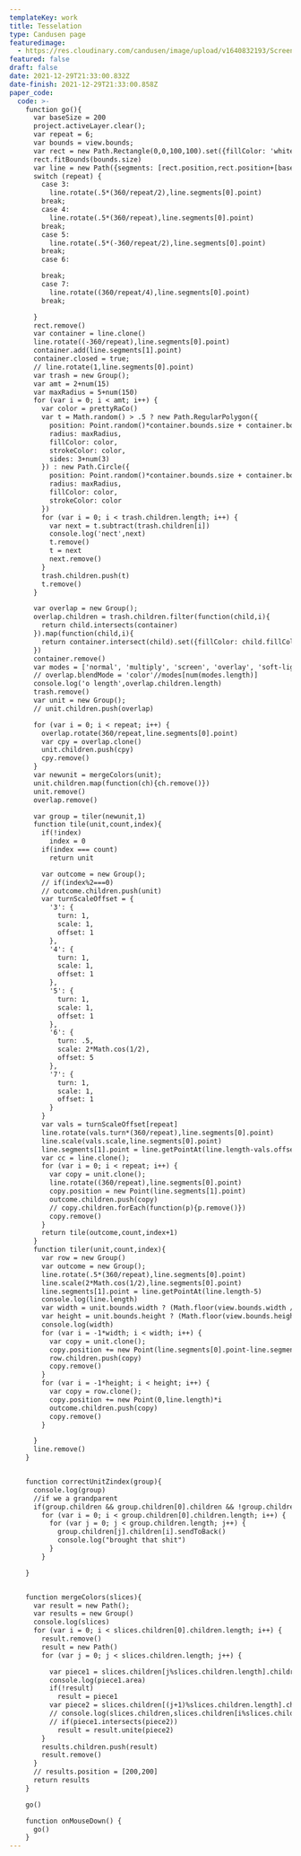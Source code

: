 ```yaml
---
templateKey: work
title: Tesselation
type: Candusen page
featuredimage:
  - https://res.cloudinary.com/candusen/image/upload/v1640832193/Screen_Shot_2021-12-29_at_9.43.03_PM_etk2kw.png
featured: false
draft: false
date: 2021-12-29T21:33:00.832Z
date-finish: 2021-12-29T21:33:00.858Z
paper_code:
  code: >-
    function go(){
      var baseSize = 200
      project.activeLayer.clear();
      var repeat = 6;
      var bounds = view.bounds;
      var rect = new Path.Rectangle(0,0,100,100).set({fillColor: 'white'})
      rect.fitBounds(bounds.size)
      var line = new Path({segments: [rect.position,rect.position+[baseSize,0]]})//rect.bounds.rightCenter]})
      switch (repeat) {
        case 3:
          line.rotate(.5*(360/repeat/2),line.segments[0].point)
        break;
        case 4:
          line.rotate(.5*(360/repeat),line.segments[0].point)
        break;
        case 5:
          line.rotate(.5*(-360/repeat/2),line.segments[0].point)
        break;
        case 6:

        break;
        case 7:
          line.rotate((360/repeat/4),line.segments[0].point)
        break;

      }
      rect.remove()
      var container = line.clone()
      line.rotate((-360/repeat),line.segments[0].point)
      container.add(line.segments[1].point)
      container.closed = true;
      // line.rotate(1,line.segments[0].point)
      var trash = new Group();
      var amt = 2+num(15)
      var maxRadius = 5+num(150)
      for (var i = 0; i < amt; i++) {
        var color = prettyRaCo()
        var t = Math.random() > .5 ? new Path.RegularPolygon({
          position: Point.random()*container.bounds.size + container.bounds.topLeft,
          radius: maxRadius,
          fillColor: color,
          strokeColor: color,
          sides: 3+num(3)
        }) : new Path.Circle({
          position: Point.random()*container.bounds.size + container.bounds.topLeft,
          radius: maxRadius,
          fillColor: color,
          strokeColor: color
        })
        for (var i = 0; i < trash.children.length; i++) {
          var next = t.subtract(trash.children[i])
          console.log('nect',next)
          t.remove()
          t = next
          next.remove()
        }
        trash.children.push(t)
        t.remove()
      }

      var overlap = new Group();
      overlap.children = trash.children.filter(function(child,i){
        return child.intersects(container)
      }).map(function(child,i){
        return container.intersect(child).set({fillColor: child.fillColor,strokeWidth: 0})
      })
      container.remove()
      var modes = ['normal', 'multiply', 'screen', 'overlay', 'soft-light', 'hard- light', 'color-dodge', 'color-burn', 'darken', 'lighten', 'difference', 'exclusion', 'hue', 'saturation', 'luminosity', 'color', 'add', 'subtract', 'average', 'pin-light', 'negation', 'source-over', 'source-in', 'source-out', 'source-atop', 'destination-over', 'destination-in', 'destination-out', 'destination-atop', 'lighter', 'darker', 'copy', 'xor']
      // overlap.blendMode = 'color'//modes[num(modes.length)]
      console.log('o length',overlap.children.length)
      trash.remove()
      var unit = new Group();
      // unit.children.push(overlap)

      for (var i = 0; i < repeat; i++) {
        overlap.rotate(360/repeat,line.segments[0].point)
        var cpy = overlap.clone()
        unit.children.push(cpy)
        cpy.remove()
      }
      var newunit = mergeColors(unit);
      unit.children.map(function(ch){ch.remove()})
      unit.remove()
      overlap.remove()

      var group = tiler(newunit,1)
      function tile(unit,count,index){
        if(!index)
          index = 0
        if(index === count)
          return unit

        var outcome = new Group();
        // if(index%2===0)
        // outcome.children.push(unit)
        var turnScaleOffset = {
          '3': {
            turn: 1,
            scale: 1,
            offset: 1
          },
          '4': {
            turn: 1,
            scale: 1,
            offset: 1
          },
          '5': {
            turn: 1,
            scale: 1,
            offset: 1
          },
          '6': {
            turn: .5,
            scale: 2*Math.cos(1/2),
            offset: 5
          },
          '7': {
            turn: 1,
            scale: 1,
            offset: 1
          }
        }
        var vals = turnScaleOffset[repeat]
        line.rotate(vals.turn*(360/repeat),line.segments[0].point)
        line.scale(vals.scale,line.segments[0].point)
        line.segments[1].point = line.getPointAt(line.length-vals.offset)
        var cc = line.clone();
        for (var i = 0; i < repeat; i++) {
          var copy = unit.clone();
          line.rotate((360/repeat),line.segments[0].point)
          copy.position = new Point(line.segments[1].point)
          outcome.children.push(copy)
          // copy.children.forEach(function(p){p.remove()})
          copy.remove()
        }
        return tile(outcome,count,index+1)
      }
      function tiler(unit,count,index){
        var row = new Group()
        var outcome = new Group();
        line.rotate(.5*(360/repeat),line.segments[0].point)
        line.scale(2*Math.cos(1/2),line.segments[0].point)
        line.segments[1].point = line.getPointAt(line.length-5)
        console.log(line.length)
        var width = unit.bounds.width ? (Math.floor(view.bounds.width / unit.bounds.width/2)+3) : 4
        var height = unit.bounds.height ? (Math.floor(view.bounds.height / unit.bounds.height/2)+3) : 4
        console.log(width)
        for (var i = -1*width; i < width; i++) {
          var copy = unit.clone();
          copy.position += new Point(line.segments[0].point-line.segments[1].point)*i
          row.children.push(copy)
          copy.remove()
        }
        for (var i = -1*height; i < height; i++) {
          var copy = row.clone();
          copy.position += new Point(0,line.length)*i
          outcome.children.push(copy)
          copy.remove()
        }

      }
      line.remove()
    }


    function correctUnitZindex(group){
      console.log(group)
      //if we a grandparent
      if(group.children && group.children[0].children && !group.children[0].children[0].hasOwnProperty('children'))
        for (var i = 0; i < group.children[0].children.length; i++) {
          for (var j = 0; j < group.children.length; j++) {
            group.children[j].children[i].sendToBack()
            console.log("brought that shit")
          }
        }

    }


    function mergeColors(slices){
      var result = new Path();
      var results = new Group()
      console.log(slices)
      for (var i = 0; i < slices.children[0].children.length; i++) {
        result.remove()
        result = new Path()
        for (var j = 0; j < slices.children.length; j++) {

          var piece1 = slices.children[j%slices.children.length].children[i]
          console.log(piece1.area)
          if(!result)
            result = piece1
          var piece2 = slices.children[(j+1)%slices.children.length].children[i]
          // console.log(slices.children,slices.children[i%slices.children.length])
          // if(piece1.intersects(piece2))
            result = result.unite(piece2)
        }
        results.children.push(result)
        result.remove()
      }
      // results.position = [200,200]
      return results
    }

    go()

    function onMouseDown() {
      go()
    }
---
```

